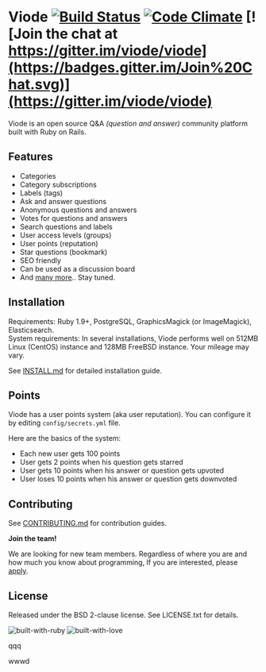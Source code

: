 # Viode [![Build Status](https://img.shields.io/travis/viode/viode.svg)](https://travis-ci.org/viode/viode) [![Code Climate](https://img.shields.io/codeclimate/github/viode/viode.svg)](https://codeclimate.com/github/viode/viode) [![Join the chat at https://gitter.im/viode/viode](https://badges.gitter.im/Join%20Chat.svg)](https://gitter.im/viode/viode)

Viode is an open source Q&A _(question and answer)_ community platform built
with Ruby on Rails.

## Features

+ Categories
+ Category subscriptions
+ Labels (tags)
+ Ask and answer questions
+ Anonymous questions and answers
+ Votes for questions and answers
+ Search questions and labels
+ User access levels (groups)
+ User points (reputation)
+ Star questions (bookmark)
+ SEO friendly
+ Can be used as a discussion board
+ And [many more](https://github.com/viode/viode/labels/feature).. Stay tuned.

## Installation

Requirements: Ruby 1.9+, PostgreSQL, GraphicsMagick (or ImageMagick), Elasticsearch.  
System requirements: In several installations, Viode performs well on 512MB
Linux (CentOS) instance and 128MB FreeBSD instance. Your mileage may vary.

See [INSTALL.md](https://github.com/viode/viode/blob/master/INSTALL.md) for
detailed installation guide.

## Points

Viode has a user points system (aka user reputation). You can configure it by
editing `config/secrets.yml` file.  

Here are the basics of the system:

* Each new user gets 100 points
* User gets 2 points when his question gets starred
* User gets 10 points when his answer or question gets upvoted
* User loses 10 points when his answer or question gets downvoted

## Contributing

See
[CONTRIBUTING.md](https://github.com/viode/viode/blob/master/CONTRIBUTING.md)
for contribution guides.

**Join the team!**

We are looking for new team members. Regardless of where you are and how much you
know about programming, If you are interested, please
[apply](https://docs.google.com/forms/d/19hvjOVyRD06blr2hmrKOVj6SGKwt8AkgBFqtFiP3nrI/viewform).

## License

Released under the BSD 2-clause license. See LICENSE.txt for details.

![built-with-ruby](http://forthebadge.com/images/badges/built-with-ruby.svg)
![built-with-love](http://forthebadge.com/images/badges/built-with-love.svg)

qqq

wwwd
